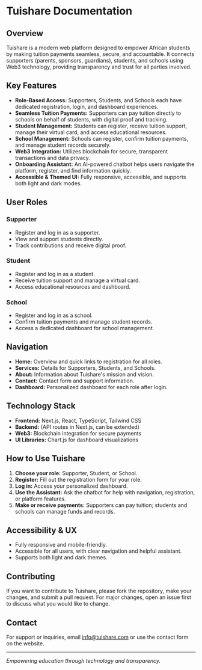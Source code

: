 # Tuishare Documentation

## Overview
Tuishare is a modern web platform designed to empower African students by making tuition payments seamless, secure, and accountable. It connects supporters (parents, sponsors, guardians), students, and schools using Web3 technology, providing transparency and trust for all parties involved.

## Key Features
- **Role-Based Access:** Supporters, Students, and Schools each have dedicated registration, login, and dashboard experiences.
- **Seamless Tuition Payments:** Supporters can pay tuition directly to schools on behalf of students, with digital proof and tracking.
- **Student Management:** Students can register, receive tuition support, manage their virtual card, and access educational resources.
- **School Management:** Schools can register, confirm tuition payments, and manage student records securely.
- **Web3 Integration:** Utilizes blockchain for secure, transparent transactions and data privacy.
- **Onboarding Assistant:** An AI-powered chatbot helps users navigate the platform, register, and find information quickly.
- **Accessible & Themed UI:** Fully responsive, accessible, and supports both light and dark modes.

## User Roles
### Supporter
- Register and log in as a supporter.
- View and support students directly.
- Track contributions and receive digital proof.

### Student
- Register and log in as a student.
- Receive tuition support and manage a virtual card.
- Access educational resources and dashboard.

### School
- Register and log in as a school.
- Confirm tuition payments and manage student records.
- Access a dedicated dashboard for school management.

## Navigation
- **Home:** Overview and quick links to registration for all roles.
- **Services:** Details for Supporters, Students, and Schools.
- **About:** Information about Tuishare's mission and vision.
- **Contact:** Contact form and support information.
- **Dashboard:** Personalized dashboard for each role after login.

## Technology Stack
- **Frontend:** Next.js, React, TypeScript, Tailwind CSS
- **Backend:** (API routes in Next.js, can be extended)
- **Web3:** Blockchain integration for secure payments
- **UI Libraries:** Chart.js for dashboard visualizations

## How to Use Tuishare
1. **Choose your role:** Supporter, Student, or School.
2. **Register:** Fill out the registration form for your role.
3. **Log in:** Access your personalized dashboard.
4. **Use the Assistant:** Ask the chatbot for help with navigation, registration, or platform features.
5. **Make or receive payments:** Supporters can pay tuition; students and schools can manage funds and records.

## Accessibility & UX
- Fully responsive and mobile-friendly.
- Accessible for all users, with clear navigation and helpful assistant.
- Supports both light and dark themes.

## Contributing
If you want to contribute to Tuishare, please fork the repository, make your changes, and submit a pull request. For major changes, open an issue first to discuss what you would like to change.

## Contact
For support or inquiries, email info@tuishare.com or use the contact form on the website.

---

*Empowering education through technology and transparency.*
